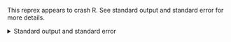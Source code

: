 This reprex appears to crash R.
See standard output and standard error for more details.

<details style="margin-bottom:10px;">
<summary>Standard output and standard error</summary>

``` sh
x Install the styler package in order to use `style = TRUE`.
Quitting from lines 41-43 (test_reprex.Rmd) 
Error : Installation of Python not found, Python bindings not loaded.
Use reticulate::install_miniconda() if you'd like to install a Miniconda Python environment.
```

</details>
